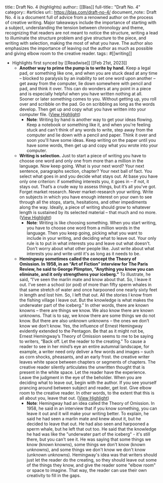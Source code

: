 title:: Draft No. 4 (highlights)
author:: [[Blas]]
full-title:: "Draft No. 4"
category:: #articles
url:: https://blas.com/draft-no-4/
document_note:: Draft No. 4 is a document full of advice from a renowned author on the process of creative writing. Major takeaways include the importance of starting with a subject, understanding the tension between chronology and theme, recognizing that readers are not meant to notice the structure, writing a lead to illuminate the structure problem and give structure to the piece, and writing with selection, making the most of what you have. The author also emphasizes the importance of leaving out the author as much as possible and giving elbow room to the creative reader.
tags:: #[[writing]]

- Highlights first synced by [[Readwise]] [[Feb 21st, 2023]]
	- **Another way to prime the pump is to write by hand.** Keep a legal pad, or something like one, and when you are stuck dead at any time – blocked to paralysis by an inability to set one word upon another – get away from the computer, lie down somewhere with pencil and pad, and think it over. This can do wonders at any point in a piece and is especially helpful when you have written nothing at all. Sooner or later something comes to you. Without getting up, you roll over and scribble on the pad. Go on scribbling as long as the words develop. Then get up and copy what you have written into your computer file. ([View Highlight](https://read.readwise.io/read/01gsq6jxk7bffcqjjq2gvj6hj7))
		- **Note**: Writing by hand is another way to get your ideas flowing. Keep a notebook or something like it, and when you're feeling stuck and can't think of any words to write, step away from the computer and lie down with a pencil and paper. Think it over and soon you'll have some ideas. Keep writing on the paper until you have some words, then get up and copy what you wrote into your computer.
	- **Writing is selection.** Just to start a piece of writing you have to choose one word and only one from more than a million in the language. Now keep going. What is your next word? Your next sentence, paragraphs section, chapter? Your next ball of fact. You select what goes in and you decide what stays out. At base you have only one criterion: if something interests you, it goes in – if not, it stays out. That’s a crude way to assess things, but it’s all you’ve got. Forget market research. Never market-research your writing. Write on subjects in which you have enough interest on your own to see through all the stops, starts, hesitations, and other impediments along the way. Ideally, a piece of writing should grow to whatever length is sustained by its selected material – that much and no more. ([View Highlight](https://read.readwise.io/read/01gsq6mq7yzgcsraqfeq9f5q0t))
		- **Note**: Writing is like choosing something. When you start writing, you have to choose one word from a million words in the language. Then you keep going, picking what you want to include in your writing, and deciding what to leave out. Your only rule is to put in what interests you and leave out what doesn't. Don't worry about what other people like. Just write about what interests you and write until it's as long as it needs to be.
	- **Hemingway sometimes called the concept the Theory of Omission. In 1958, in an “Art of Fiction” interview for The Paris Review, he said to George Plimpton, “Anything you know you can eliminate, and it only strengthens your iceberg.”** To illustrate, he said, “I’ve seen the marlin mate and know about that. So, I leave it out. I’ve seen a school (or pod) of more than fifty sperm whales in that same stretch of water and once harpooned one nearly sixty feet in length and lost him. So, I left that out. All the stories I know from the fishing village I leave out. But the knowledge is what makes the underwater part of the iceberg.” In other words, there are known knowns – there are things we know. We also know there are known unknowns. That is to say, we know there are some things we do not know. But there are also unknown unknowns – the ones we don’t know we don’t know. Yes, the influence of Ernest Hemingway evidently extended to the Pentagon. Be that as it might not be, Ernest Hemingway’s Theory of Omission seems to me to be saying to writers, “Back off. Let the reader to the creating.” To cause a reader to see in her mind’s eye an entire autumnal landscape, for example, a writer need only deliver a few words and images – such as corn shocks, pheasants, and an early frost. the creative writer leaves white space between chapters or segments of chapters. The creative reader silently articulates the unwritten thought that is present in the white space. Let the reader have the experience. Leave the judgment in the eye of the beholder. When you are deciding what to leave out, begin with the author. If you see yourself prancing around between subject and reader, get lost. Give elbow room to the creative reader. In other words, to the extent that this is all about you, leave that out. ([View Highlight](https://read.readwise.io/read/01gsq6ksam04cqbfjvjjf50jfa))
		- **Note**: Hemingway had an idea called the Theory of Omission. In 1958, he said in an interview that if you know something, you can leave it out and it will make your writing better. To explain, he said he had seen a marlin mate and knew about it, but he decided to leave that out. He had also seen and harpooned a sperm whale, but he left that out too. He said that the knowledge he had was like the "underwater part of the iceberg" - it's still there, but you can't see it. He was saying that some things we know (known knowns), some things we don't know (known unknowns), and some things we don't know we don't know (unknown unknowns). Hemingway's idea was that writers should just let the reader do the creating, so they should leave out some of the things they know, and give the reader some "elbow room" or space to imagine. That way, the reader can use their own creativity to fill in the gaps.
